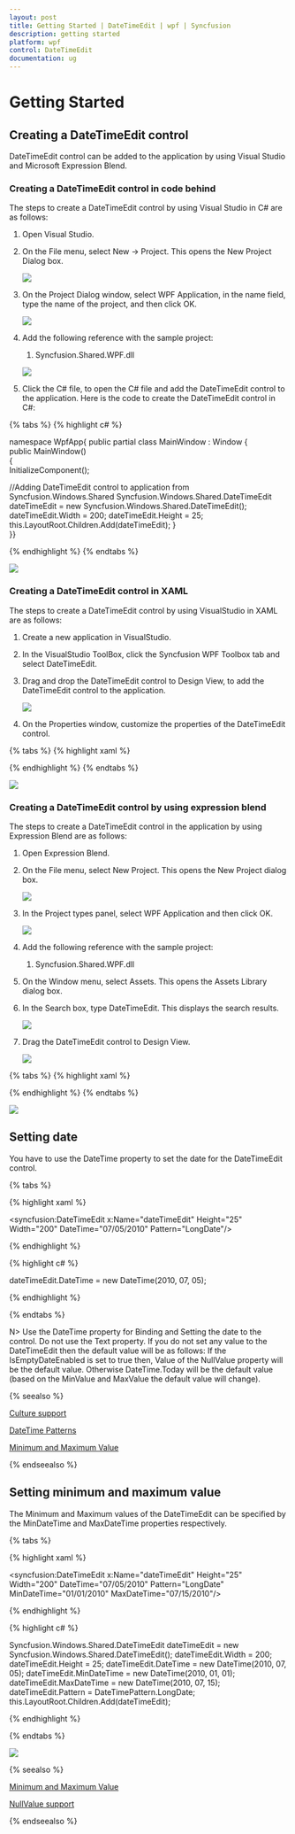 ```yaml
---
layout: post
title: Getting Started | DateTimeEdit | wpf | Syncfusion
description: getting started
platform: wpf
control: DateTimeEdit
documentation: ug
---
```


# Getting Started

## Creating a DateTimeEdit control

DateTimeEdit control can be added to the application by using Visual Studio and Microsoft Expression Blend.

### Creating a DateTimeEdit control in code behind

The steps to create a DateTimeEdit control by using Visual Studio in C# are as follows:

1. Open Visual Studio.

2. On the File menu, select New -> Project. This opens the New Project Dialog box.

   ![](Getting-Started_images/Getting-Started_img1.png)

3. On the Project Dialog window, select WPF Application, in the name field, type the name of the project, and then click OK.

   ![](Getting-Started_images/Getting-Started_img2.png)

4. Add the following reference with the sample project:

   1. Syncfusion.Shared.WPF.dll

   ![](Getting-Started_images/Getting-Started_img3.png)

5. Click the C# file, to open the C# file and add the DateTimeEdit control to the application. Here is the code to create the DateTimeEdit control in C#:

{% tabs %}
{% highlight c# %}

namespace WpfApp{ 
public partial class MainWindow : Window
{        
	public MainWindow()     
	{            
		InitializeComponent();   
		
//Adding DateTimeEdit control to application from Syncfusion.Windows.Shared 
		Syncfusion.Windows.Shared.DateTimeEdit dateTimeEdit = new Syncfusion.Windows.Shared.DateTimeEdit();            
		dateTimeEdit.Width = 200; 
        dateTimeEdit.Height = 25;
        this.LayoutRoot.Children.Add(dateTimeEdit); 
    }    
}}

{% endhighlight %}
{% endtabs %}

   ![](Getting-Started_images/Getting-Started_img4.png)



### Creating a DateTimeEdit control in XAML

The steps to create a DateTimeEdit control by using VisualStudio in XAML are as follows:

1. Create a new application in VisualStudio.
2. In the VisualStudio ToolBox, click the Syncfusion WPF Toolbox tab and select DateTimeEdit.
3. Drag and drop the DateTimeEdit control to Design View, to add the DateTimeEdit control to the application.

   ![](Getting-Started_images/Getting-Started_img5.png)

4. On the Properties window, customize the properties of the DateTimeEdit control.

{% tabs %}
{% highlight xaml %}

<Window x:Class="WpfApp.MainWindow"  xmlns="http://schemas.microsoft.com/winfx/2006/xaml/presentation" xmlns:x="http://schemas.microsoft.com/winfx/2006/xaml" Title="DateTimeEdit Demo" Height="280" Width="365"  xmlns:syncfusion=" clr-namespace:Syncfusion.Windows.Shared;assembly=Syncfusion.Shared.Wpf" xmlns:local="clr-namespace:WpfApp">    
<Grid x:Name="LayoutRoot">
<syncfusion:DateTimeEdit Height="29" Margin="75,71,50,0"  VerticalAlignment="Top"/>    
</Grid>
</Window>

{% endhighlight %}
{% endtabs %}

   ![](Getting-Started_images/Getting-Started_img6.png)


### Creating a DateTimeEdit control by using expression blend

The steps to create a DateTimeEdit control in the application by using Expression Blend are as follows:

1. Open Expression Blend.

2. On the File menu, select New Project. This opens the New Project dialog box.

   ![](Getting-Started_images/Getting-Started_img7.png)

3. In the Project types panel, select WPF Application and then click OK.

   ![](Getting-Started_images/Getting-Started_img8.png)

4. Add the following reference with the sample project:
   1. Syncfusion.Shared.WPF.dll
   
5. On the Window menu, select Assets. This opens the Assets Library dialog box.

6. In the Search box, type DateTimeEdit. This displays the search results.

   ![](Getting-Started_images/Getting-Started_img9.png)

7. Drag the DateTimeEdit control to Design View.

   ![](Getting-Started_images/Getting-Started_img10.png)

{% tabs %}
{% highlight xaml %}

<Window x:Class="WpfApp.MainWindow" xmlns="http://schemas.microsoft.com/winfx/2006/xaml/presentation"  xmlns:x="http://schemas.microsoft.com/winfx/2006/xaml" Title="DateTimeEdit Demo" Height="280" Width="365" xmlns:syncfusion=" clr-namespace:Syncfusion.Windows.Shared;assembly=Syncfusion.Shared.Wpf" xmlns:local="clr-namespace:WpfApp">    
<Grid x:Name="LayoutRoot">
<syncfusion:DateTimeEdit Height="29" Margin="75,71,50,0"  VerticalAlignment="Top"/>    
</Grid>
</Window>

{% endhighlight %}
{% endtabs %}

   ![](Getting-Started_images/Getting-Started_img11.png)


## Setting date

You have to use the DateTime property to set the date for the DateTimeEdit control.

{% tabs %}

{% highlight xaml %}

<syncfusion:DateTimeEdit x:Name="dateTimeEdit" Height="25" Width="200"  DateTime="07/05/2010" Pattern="LongDate"/>

{% endhighlight %}

{% highlight c# %}

dateTimeEdit.DateTime = new DateTime(2010, 07, 05);

{% endhighlight  %}

{% endtabs %}

N> Use the DateTime property for Binding and Setting the date to the control. Do not use the Text property. If you do not set any value to the DateTimeEdit then the default value will be as follows: If the IsEmptyDateEnabled is set to true then, Value of the NullValue property will be the default value. Otherwise  DateTime.Today will be the default value (based on the MinValue and MaxValue the default value will change).

{% seealso %}

[Culture support](/wpf/datetimeedit/culture-support)

[DateTime Patterns](/wpf/datetimeedit/datetime-patterns)

[Minimum and Maximum Value](/wpf/datetimeedit/maximum-and-minimum-value)

{% endseealso %}

## Setting minimum and maximum value

The Minimum and Maximum values of the DateTimeEdit can be specified by the MinDateTime and MaxDateTime properties respectively.

{% tabs %}

{% highlight xaml %}

<syncfusion:DateTimeEdit x:Name="dateTimeEdit" Height="25" Width="200"  DateTime="07/05/2010" Pattern="LongDate"  MinDateTime="01/01/2010" MaxDateTime="07/15/2010"/>

{% endhighlight  %}

{% highlight c# %}

Syncfusion.Windows.Shared.DateTimeEdit dateTimeEdit = new  Syncfusion.Windows.Shared.DateTimeEdit();
dateTimeEdit.Width = 200;
dateTimeEdit.Height = 25;
dateTimeEdit.DateTime = new DateTime(2010, 07, 05);
dateTimeEdit.MinDateTime = new DateTime(2010, 01, 01);
dateTimeEdit.MaxDateTime = new DateTime(2010, 07, 15);
dateTimeEdit.Pattern = DateTimePattern.LongDate;
this.LayoutRoot.Children.Add(dateTimeEdit);

{% endhighlight  %}

{% endtabs %}

![](Getting-Started_images/Getting-Started_img12.png)

{% seealso %}

[Minimum and Maximum Value](/wpf/datetimeedit/maximum-and-minimum-value)

[NullValue support](/wpf/datetimeedit/null-value-support)

{% endseealso %}